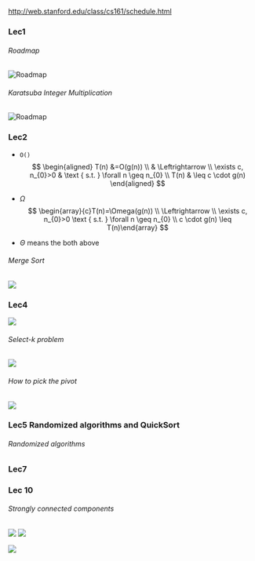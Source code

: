 http://web.stanford.edu/class/cs161/schedule.html

### Lec1

###### Roadmap

![Roadmap](./Images/1.png)

###### Karatsuba Integer Multiplication
![Roadmap](./Images/2.png)

### Lec2
* `O()`
$$
\begin{aligned} T(n) &=O(g(n)) \\ & \Leftrightarrow \\ \exists c, n_{0}>0 & \text { s.t. } \forall n \geq n_{0} \\ T(n) & \leq c \cdot g(n) \end{aligned}
$$

* $\Omega$
$$
\begin{array}{c}T(n)=\Omega(g(n)) \\ \Leftrightarrow \\ \exists c, n_{0}>0 \text { s.t. } \forall n \geq n_{0} \\ c \cdot g(n) \leq T(n)\end{array}
$$

* $\Theta$ means the both above

###### Merge Sort
![](./Images/3.png)


### Lec4

![](./Images/4.png)

###### Select-k problem
![](./Images/5.png)


###### How to pick the pivot
![](./Images/6.png)



### Lec5 Randomized algorithms and QuickSort

###### Randomized algorithms


### Lec7



### Lec 10
###### Strongly connected components

![](./Images/7.png)
![](./Images/8.png)

![](./Images/9.png)


